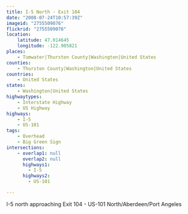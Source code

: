 ```yaml
---
title: I-5 North - Exit 104
date: "2008-07-24T10:57:39Z"
imageid: "2755509076"
flickrid: "2755509076"
location:
    latitude: 47.014645
    longitude: -122.905821
places:
    - Tumwater|Thurston County|Washington|United States
counties:
    - Thurston County|Washington|United States
countries:
    - United States
states:
    - Washington|United States
highwaytypes:
    - Interstate Highway
    - US Highway
highways:
    - I-5
    - US-101
tags:
    - Overhead
    - Big Green Sign
intersections:
    - overlap1: null
      overlap2: null
      highways1:
        - I-5
      highways2:
        - US-101

---
```

I-5 north approaching Exit 104 - US-101 North/Aberdeen/Port Angeles